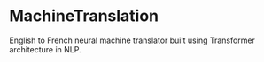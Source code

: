 # MachineTranslation

English to French neural machine translator built using Transformer architecture in NLP.
